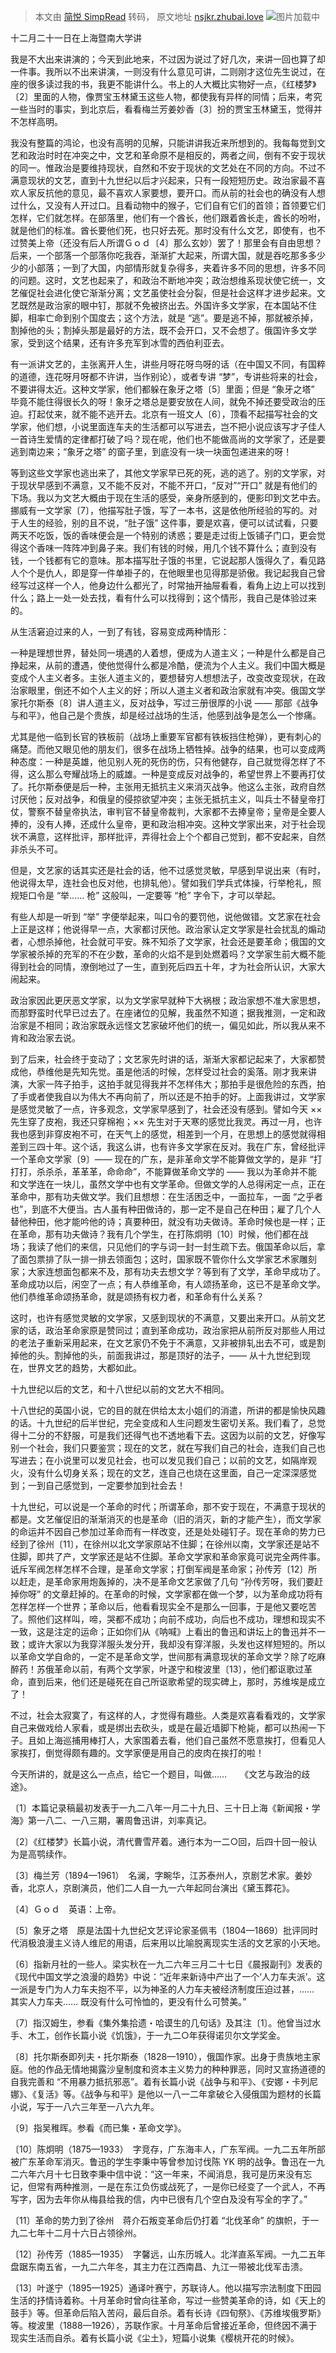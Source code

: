 > 本文由 [简悦 SimpRead](http://ksria.com/simpread/) 转码， 原文地址 [nsjkr.zhubai.love](https://nsjkr.zhubai.love/posts/2265375358838702080?push_source_id=2190447923098329088&push_source_type=email) ![](https://imgs.zhubai.love/96de22d3667e417aa63ba1c366fa21e0_2094689498654261248.png)图片加载中

十二月二十一日在上海暨南大学讲

我是不大出来讲演的；今天到此地来，不过因为说过了好几次，来讲一回也算了却一件事。我所以不出来讲演，一则没有什么意见可讲，二则刚才这位先生说过，在座的很多读过我的书，我更不能讲什么。书上的人大概比实物好一点，《红楼梦》〔2〕里面的人物，像贾宝玉林黛玉这些人物，都使我有异样的同情；后来，考究一些当时的事实，到北京后，看看梅兰芳姜妙香〔3〕扮的贾宝玉林黛玉，觉得并不怎样高明。

我没有整篇的鸿论，也没有高明的见解，只能讲讲我近来所想到的。我每每觉到文艺和政治时时在冲突之中，文艺和革命原不是相反的，两者之间，倒有不安于现状的同一。惟政治是要维持现状，自然和不安于现状的文艺处在不同的方向。不过不满意现状的文艺，直到十九世纪以后才兴起来，只有一段短短历史。政治家最不喜欢人家反抗他的意见，最不喜欢人家要想，要开口。而从前的社会也的确没有人想过什么，又没有人开过口。且看动物中的猴子，它们自有它们的首领；首领要它们怎样，它们就怎样。在部落里，他们有一个酋长，他们跟着酋长走，酋长的吩咐，就是他们的标准。酋长要他们死，也只好去死。那时没有什么文艺，即使有，也不过赞美上帝（还没有后人所谓Ｇｏｄ〔4〕那么玄妙）罢了！那里会有自由思想？后来，一个部落一个部落你吃我吞，渐渐扩大起来，所谓大国，就是吞吃那多多少少的小部落；一到了大国，内部情形就复杂得多，夹着许多不同的思想，许多不同的问题。这时，文艺也起来了，和政治不断地冲突；政治想维系现状使它统一，文艺催促社会进化使它渐渐分离；文艺虽使社会分裂，但是社会这样才进步起来。文艺既然是政治家的眼中钉，那就不免被挤出去。外国许多文学家，在本国站不住脚，相率亡命到别个国度去；这个方法，就是 “逃”。要是逃不掉，那就被杀掉，割掉他的头；割掉头那是最好的方法，既不会开口，又不会想了。俄国许多文学家，受到这个结果，还有许多充军到冰雪的西伯利亚去。

有一派讲文艺的，主张离开人生，讲些月呀花呀鸟呀的话（在中国又不同，有国粹的道德，连花呀月呀都不许讲，当作别论），或者专讲 “梦”，专讲些将来的社会，不要讲得太近。这种文学家，他们都躲在象牙之塔〔5〕里面；但是 “象牙之塔” 毕竟不能住得很长久的呀！象牙之塔总是要安放在人间，就免不掉还要受政治的压迫。打起仗来，就不能不逃开去。北京有一班文人〔6〕，顶看不起描写社会的文学家，他们想，小说里面连车夫的生活都可以写进去，岂不把小说应该写才子佳人一首诗生爱情的定律都打破了吗？现在呢，他们也不能做高尚的文学家了，还是要逃到南边来；“象牙之塔” 的窗子里，到底没有一块一块面包递进来的呀！

等到这些文学家也逃出来了，其他文学家早已死的死，逃的逃了。别的文学家，对于现状早感到不满意，又不能不反对，不能不开口，“反对”“开口” 就是有他们的下场。我以为文艺大概由于现在生活的感受，亲身所感到的，便影印到文艺中去。挪威有一文学家〔7〕，他描写肚子饿，写了一本书，这是依他所经验的写的。对于人生的经验，别的且不说，“肚子饿” 这件事，要是欢喜，便可以试试看，只要两天不吃饭，饭的香味便会是一个特别的诱惑；要是走过街上饭铺子门口，更会觉得这个香味一阵阵冲到鼻子来。我们有钱的时候，用几个钱不算什么；直到没有钱，一个钱都有它的意味。那本描写肚子饿的书里，它说起那人饿得久了，看见路人个个是仇人，即是穿一件单褂子的，在他眼里也见得那是骄傲。我记起我自己曾经写过这样一个人，他身边什么都光了，时常抽开抽屉看看，看角上边上可以找到什么；路上一处一处去找，看有什么可以找得到；这个情形，我自己是体验过来的。　　

从生活窘迫过来的人，一到了有钱，容易变成两种情形：

一种是理想世界，替处同一境遇的人着想，便成为人道主义；一种是什么都是自己挣起来，从前的遭遇，使他觉得什么都是冷酷，便流为个人主义。我们中国大概是变成个人主义者多。主张人道主义的，要想替穷人想想法子，改变改变现状，在政治家眼里，倒还不如个人主义的好；所以人道主义者和政治家就有冲突。俄国文学家托尔斯泰〔8〕讲人道主义，反对战争，写过三册很厚的小说 —— 那部《战争与和平》，他自己是个贵族，却是经过战场的生活，他感到战争是怎么一个惨痛。

尤其是他一临到长官的铁板前（战场上重要军官都有铁板挡住枪弹），更有刺心的痛楚。而他又眼见他的朋友们，很多在战场上牺牲掉。战争的结果，也可以变成两种态度：一种是英雄，他见别人死的死伤的伤，只有他健存，自己就觉得怎样了不得，这么那么夸耀战场上的威雄。一种是变成反对战争的，希望世界上不要再打仗了。托尔斯泰便是后一种，主张用无抵抗主义来消灭战争。他这么主张，政府自然讨厌他；反对战争，和俄皇的侵掠欲望冲突；主张无抵抗主义，叫兵士不替皇帝打仗，警察不替皇帝执法，审判官不替皇帝裁判，大家都不去捧皇帝；皇帝是全要人捧的，没有人捧，还成什么皇帝，更和政治相冲突。这种文学家出来，对于社会现状不满意，这样批评，那样批评，弄得社会上个个都自己觉到，都不安起来，自然非杀头不可。

但是，文艺家的话其实还是社会的话，他不过感觉灵敏，早感到早说出来（有时，他说得太早，连社会也反对他，也排轧他）。譬如我们学兵式体操，行举枪礼，照规矩口令是 “举…… 枪” 这般叫，一定要等 “枪” 字令下，才可以举起。

有些人却是一听到 “举” 字便举起来，叫口令的要罚他，说他做错。文艺家在社会上正是这样；他说得早一点，大家都讨厌他。政治家认定文学家是社会扰乱的煽动者，心想杀掉他，社会就可平安。殊不知杀了文学家，社会还是要革命；俄国的文学家被杀掉的充军的不在少数，革命的火焰不是到处燃着吗？文学家生前大概不能得到社会的同情，潦倒地过了一生，直到死后四五十年，才为社会所认识，大家大闹起来。

政治家因此更厌恶文学家，以为文学家早就种下大祸根；政治家想不准大家思想，而那野蛮时代早已过去了。在座诸位的见解，我虽然不知道；据我推测，一定和政治家是不相同；政治家既永远怪文艺家破坏他们的统一，偏见如此，所以我从来不肯和政治家去说。

到了后来，社会终于变动了；文艺家先时讲的话，渐渐大家都记起来了，大家都赞成他，恭维他是先知先觉。虽是他活的时候，怎样受过社会的奚落。刚才我来讲演，大家一阵子拍手，这拍手就见得我并不怎样伟大；那拍手是很危险的东西，拍了手或者使我自以为伟大不再向前了，所以还是不拍手的好。上面我讲过，文学家是感觉灵敏了一点，许多观念，文学家早感到了，社会还没有感到。譬如今天 ×× 先生穿了皮袍，我还只穿棉袍；×× 先生对于天寒的感觉比我灵。再过一月，也许我也感到非穿皮袍不可，在天气上的感觉，相差到一个月，在思想上的感觉就得相差到三四十年。这个话，我这么讲，也有许多文学家在反对。我在广东，曾经批评一个革命文学家〔9〕—— 现在的广东，是非革命文学不能算做文学的，是非 “打打打，杀杀杀，革革革，命命命”，不能算做革命文学的 —— 我以为革命并不能和文学连在一块儿，虽然文学中也有文学革命。但做文学的人总得闲定一点，正在革命中，那有功夫做文学。我们且想想：在生活困乏中，一面拉车，一面 “之乎者也”，到底不大便当。古人虽有种田做诗的，那一定不是自己在种田；雇了几个人替他种田，他才能吟他的诗；真要种田，就没有功夫做诗。革命时候也是一样；正在革命，那有功夫做诗？我有几个学生，在打陈炯明〔10〕时候，他们都在战场；我读了他们的来信，只见他们的字与词一封一封生疏下去。俄国革命以后，拿了面包票排了队一排一排去领面包；这时，国家既不管你什么文学家艺术家雕刻家；大家连想面包都来不及，那有功夫去想文学？等到有了文学，革命早成功了。革命成功以后，闲空了一点；有人恭维革命，有人颂扬革命，这已不是革命文学。他们恭维革命颂扬革命，就是颂扬有权力者，和革命有什么关系？

这时，也许有感觉灵敏的文学家，又感到现状的不满意，又要出来开口。从前文艺家的话，政治革命家原是赞同过；直到革命成功，政治家把从前所反对那些人用过的老法子重新采用起来，在文艺家仍不免于不满意，又非被排轧出去不可，或是割掉他的头。割掉他的头，前面我讲过，那是顶好的法子，—— 从十九世纪到现在，世界文艺的趋势，大都如此。

十九世纪以后的文艺，和十八世纪以前的文艺大不相同。

十八世纪的英国小说，它的目的就在供给太太小姐们的消遣，所讲的都是愉快风趣的话。十九世纪的后半世纪，完全变成和人生问题发生密切关系。我们看了，总觉得十二分的不舒服，可是我们还得气也不透地看下去。这因为以前的文艺，好像写别一个社会，我们只要鉴赏；现在的文艺，就在写我们自己的社会，连我们自己也写进去；在小说里可以发见社会，也可以发见我们自己；以前的文艺，如隔岸观火，没有什么切身关系；现在的文艺，连自己也烧在这里面，自己一定深深感觉到；一到自己感觉到，一定要参加到社会去！　　

十九世纪，可以说是一个革命的时代；所谓革命，那不安于现在，不满意于现状的都是。文艺催促旧的渐渐消灭的也是革命（旧的消灭，新的才能产生），而文学家的命运并不因自己参加过革命而有一样改变，还是处处碰钉子。现在革命的势力已经到了徐州〔11〕，在徐州以北文学家原站不住脚；在徐州以南，文学家还是站不住脚，即共了产，文学家还是站不住脚。革命文学家和革命家竟可说完全两件事。诋斥军阀怎样怎样不合理，是革命文学家；打倒军阀是革命家；孙传芳〔12〕所以赶走，是革命家用炮轰掉的，决不是革命文艺家做了几句 “孙传芳呀，我们要赶掉你呀” 的文章赶掉的。在革命的时候，文学家都在做一个梦，以为革命成功将有怎样怎样一个世界；革命以后，他看看现实全不是那么一回事，于是他又要吃苦了。照他们这样叫，啼，哭都不成功；向前不成功，向后也不成功，理想和现实不一致，这是注定的运命；正如你们从《呐喊》上看出的鲁迅和讲坛上的鲁迅并不一致；或许大家以为我穿洋服头发分开，我却没有穿洋服，头发也这样短短的。所以以革命文学自命的，一定不是革命文学，世间那有满意现状的革命文学？除了吃麻醉药！苏俄革命以前，有两个文学家，叶遂宁和梭波里〔13〕，他们都讴歌过革命，直到后来，他们还是碰死在自己所讴歌希望的现实碑上，那时，苏维埃是成立了！

不过，社会太寂寞了，有这样的人，才觉得有趣些。人类是欢喜看看戏的，文学家自己来做戏给人家看，或是绑出去砍头，或是在最近墙脚下枪毙，都可以热闹一下子。且如上海巡捕用棒打人，大家围着去看，他们自己虽然不愿意挨打，但看见人家挨打，倒觉得颇有趣的。文学家便是用自己的皮肉在挨打的啦！

今天所讲的，就是这么一点点，给它一个题目，叫做……　　《文艺与政治的歧途》。

〔1〕本篇记录稿最初发表于一九二八年一月二十九日、三十日上海《新闻报・学海》第一八二、一八三期，署周鲁迅讲，刘率真记。

〔2〕《红楼梦》长篇小说，清代曹雪芹着。通行本为一二○回，后四十回一般认为是高鹗续作。

〔3〕梅兰芳（1894—1961）　名澜，字畹华，江苏泰州人，京剧艺术家。姜妙香，北京人，京剧演员，他们二人自一九一六年起同台演出《黛玉葬花》。

〔4〕Ｇｏｄ　英语：上帝。

〔5〕象牙之塔　原是法国十九世纪文艺评论家圣佩韦（1804—1869）批评同时代消极浪漫主义诗人维尼的用语，后来用以比喻脱离现实生活的文艺家的小天地。

〔6〕指新月社的一些人。梁实秋在一九二六年三月二十七日《晨报副刊》发表的《现代中国文学之浪漫的趋势》中说：“近年来新诗中产出了一个‘人力车夫派’。这一派是专门为人力车夫抱不平，以为神圣的人力车夫被经济制度压迫过甚，…… 其实人力车夫…… 既没有什么可怜恤的，更没有什么可赞美。”

〔7〕指汉姆生，参看《集外集拾遗・哈谟生的几句话》及其注〔1〕。他曾当过水手、木工，创作长篇小说《饥饿》，于一九二○年获得诺贝尔文学奖金。

〔8〕托尔斯泰即列夫・托尔斯泰（1828—1910），俄国作家。出身于贵族地主家庭。他的作品无情地揭露沙皇制度和资本主义势力的种种罪恶，同时又宣扬道德的自我完善和 “不用暴力抵抗邪恶”。着有长篇小说《战争与和平》、《安娜・卡列尼娜》、《复活》等。《战争与和平》是他以一八一二年拿破仑入侵俄国为题材的长篇小说，写于一八六三年至一八六九年。

〔9〕指吴稚晖。参看《而已集・革命文学》。

〔10〕陈炯明（1875—1933）　字竞存，广东海丰人，广东军阀。一九二五年所部被广东革命军消灭。鲁迅的学生李秉中等曾参加讨伐陈 YK 明的战争。鲁迅在一九二六年六月十七日致李秉中信中说：“这一年来，不闻消息，我可是历来没有忘记，但常有两种推测，一是在东江负伤或战死了，一是你已经变了一个武人，不再写字，因为去年你从梅县给我的信，内中已很有几个空白及没有写全的字了。”

〔11〕革命的势力到了徐州　蒋介石叛变革命后仍打着 “北伐革命” 的旗帜，于一九二七年十二月十六日占领徐州。

〔12〕孙传芳（1885—1935）　字馨远，山东历城人。北洋直系军阀。一九二五年盘踞东南五省，一九二六年冬，其主力在江西南昌、九江一带被北伐军击溃。

〔13〕叶遂宁（1895—1925）通译叶赛宁，苏联诗人。他以描写宗法制度下田园生活的抒情诗着称。十月革命时曾向往革命，写过一些赞美革命的诗，如《天上的鼓手》等。但革命后陷入苦闷，最后自杀。着有长诗《四旬祭》、《苏维埃俄罗斯》等。梭波里（1888—1926），苏联作家。十月革命后曾接近革命，但终因不满于现实生活而自杀。着有长篇小说《尘土》，短篇小说集《樱桃开花的时候》。